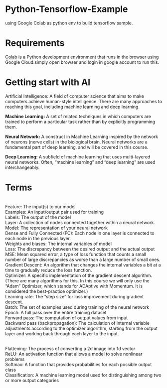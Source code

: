 # Python-Tensorflow-Example
using Google Colab as python env to build tensorflow sample.  

# Requirements
<a href="https://colab.research.google.com/github/tensorflow/examples/blob/master/courses/udacity_intro_to_tensorflow_for_deep_learning/l01c01_introduction_to_colab_and_python.ipynb#scrollTo=F8YVA_634OFk">Colab</a> is a Python development environment that runs in the browser using Google Cloud.simply open browser and login in google account to run this.  

# Getting start with AI

Artificial Intelligence: A field of computer science that aims to make computers achieve human-style intelligence. There are many approaches to reaching this goal, including machine learning and deep learning.  

<b>Machine Learning:</b> A set of related techniques in which computers are trained to perform a particular task rather than by explicitly programming them.  

<b>Neural Network:</b> A construct in Machine Learning inspired by the network of neurons (nerve cells) in the biological brain. Neural networks are a fundamental part of deep learning, and will be covered in this course.  

<b>Deep Learning:</b> A subfield of machine learning that uses multi-layered neural networks. Often, “machine learning” and “deep learning” are used interchangeably.  

# Terms
</br>Feature: The input(s) to our model
</br>Examples: An input/output pair used for training
</br>Labels: The output of the model
</br>Layer: A collection of nodes connected together within a neural network.
</br>Model: The representation of your neural network
</br>Dense and Fully Connected (FC): Each node in one layer is connected to each node in the previous layer.
</br>Weights and biases: The internal variables of model
</br>Loss: The discrepancy between the desired output and the actual output
</br>MSE: Mean squared error, a type of loss function that counts a small number of large discrepancies as worse than a large number of small ones.
</br>Gradient Descent: An algorithm that changes the internal variables a bit at a time to gradually reduce the loss function.
</br>Optimizer: A specific implementation of the gradient descent algorithm. (There are many algorithms for this. In this course we will only use the “Adam” Optimizer, which stands for ADAptive with Momentum. It is considered the best-practice optimizer.)
</br>Learning rate: The “step size” for loss improvement during gradient descent.
</br>Batch: The set of examples used during training of the neural network
</br>Epoch: A full pass over the entire training dataset
</br>Forward pass: The computation of output values from input
</br>Backward pass (backpropagation): The calculation of internal variable adjustments according to the optimizer algorithm, starting from the output layer and working back through each layer to the input.  

</br>Flattening: The process of converting a 2d image into 1d vector
</br>ReLU: An activation function that allows a model to solve nonlinear problems
</br>Softmax: A function that provides probabilities for each possible output class
</br>Classification: A machine learning model used for distinguishing among two or more output categories





